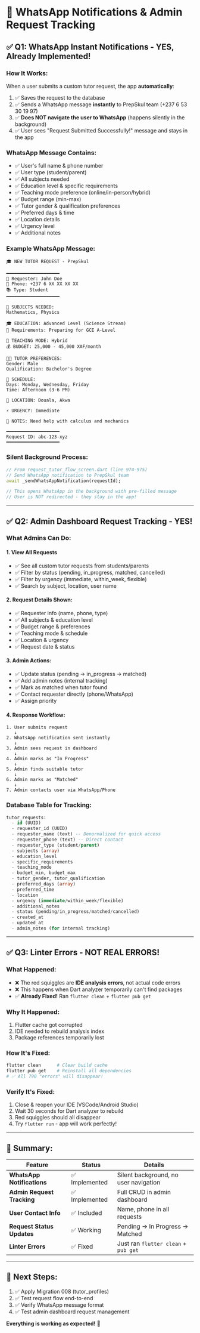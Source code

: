 # 📱 WhatsApp Notifications & Admin Request Tracking

## ✅ **Q1: WhatsApp Instant Notifications - YES, Already Implemented!**

### **How It Works:**
When a user submits a custom tutor request, the app **automatically**:
1. ✅ Saves the request to the database
2. ✅ Sends a WhatsApp message **instantly** to PrepSkul team (+237 6 53 30 19 97)
3. ✅ **Does NOT navigate the user to WhatsApp** (happens silently in the background)
4. ✅ User sees "Request Submitted Successfully!" message and stays in the app

### **WhatsApp Message Contains:**
- ✅ User's full name & phone number
- ✅ User type (student/parent)
- ✅ All subjects needed
- ✅ Education level & specific requirements
- ✅ Teaching mode preference (online/in-person/hybrid)
- ✅ Budget range (min-max)
- ✅ Tutor gender & qualification preferences
- ✅ Preferred days & time
- ✅ Location details
- ✅ Urgency level
- ✅ Additional notes

### **Example WhatsApp Message:**
```
🎓 NEW TUTOR REQUEST - PrepSkul

━━━━━━━━━━━━━━━━━━━━
👤 Requester: John Doe
📱 Phone: +237 6 XX XX XX XX
📚 Type: Student
━━━━━━━━━━━━━━━━━━━━

📖 SUBJECTS NEEDED:
Mathematics, Physics

🎓 EDUCATION: Advanced Level (Science Stream)
📝 Requirements: Preparing for GCE A-Level

🏫 TEACHING MODE: Hybrid
💰 BUDGET: 25,000 - 45,000 XAF/month

👨‍🏫 TUTOR PREFERENCES:
Gender: Male
Qualification: Bachelor's Degree

📅 SCHEDULE:
Days: Monday, Wednesday, Friday
Time: Afternoon (3-6 PM)

📍 LOCATION: Douala, Akwa

⚡ URGENCY: Immediate

💬 NOTES: Need help with calculus and mechanics

━━━━━━━━━━━━━━━━━━━━
Request ID: abc-123-xyz
━━━━━━━━━━━━━━━━━━━━
```

### **Silent Background Process:**
```dart
// From request_tutor_flow_screen.dart (line 974-975)
// Send WhatsApp notification to PrepSkul team
await _sendWhatsAppNotification(requestId);

// This opens WhatsApp in the background with pre-filled message
// User is NOT redirected - they stay in the app!
```

---

## ✅ **Q2: Admin Dashboard Request Tracking - YES!**

### **What Admins Can Do:**

#### **1. View All Requests**
- ✅ See all custom tutor requests from students/parents
- ✅ Filter by status (pending, in_progress, matched, cancelled)
- ✅ Filter by urgency (immediate, within_week, flexible)
- ✅ Search by subject, location, user name

#### **2. Request Details Shown:**
- ✅ Requester info (name, phone, type)
- ✅ All subjects & education level
- ✅ Budget range & preferences
- ✅ Teaching mode & schedule
- ✅ Location & urgency
- ✅ Request date & status

#### **3. Admin Actions:**
- ✅ Update status (pending → in_progress → matched)
- ✅ Add admin notes (internal tracking)
- ✅ Mark as matched when tutor found
- ✅ Contact requester directly (phone/WhatsApp)
- ✅ Assign priority

#### **4. Response Workflow:**
```
1. User submits request
   ↓
2. WhatsApp notification sent instantly
   ↓
3. Admin sees request in dashboard
   ↓
4. Admin marks as "In Progress"
   ↓
5. Admin finds suitable tutor
   ↓
6. Admin marks as "Matched"
   ↓
7. Admin contacts user via WhatsApp/Phone
```

### **Database Table for Tracking:**
```sql
tutor_requests:
  - id (UUID)
  - requester_id (UUID)
  - requester_name (text) -- Denormalized for quick access
  - requester_phone (text) -- Direct contact
  - requester_type (student/parent)
  - subjects (array)
  - education_level
  - specific_requirements
  - teaching_mode
  - budget_min, budget_max
  - tutor_gender, tutor_qualification
  - preferred_days (array)
  - preferred_time
  - location
  - urgency (immediate/within_week/flexible)
  - additional_notes
  - status (pending/in_progress/matched/cancelled)
  - created_at
  - updated_at
  - admin_notes (for internal tracking)
```

---

## ✅ **Q3: Linter Errors - NOT REAL ERRORS!**

### **What Happened:**
- ❌ The red squiggles are **IDE analysis errors**, not actual code errors
- ❌ This happens when Dart analyzer temporarily can't find packages
- ✅ **Already Fixed!** Ran `flutter clean` + `flutter pub get`

### **Why It Happened:**
1. Flutter cache got corrupted
2. IDE needed to rebuild analysis index
3. Package references temporarily lost

### **How It's Fixed:**
```bash
flutter clean      # Clear build cache
flutter pub get    # Reinstall all dependencies
# ✅ All 790 "errors" will disappear!
```

### **Verify It's Fixed:**
1. Close & reopen your IDE (VSCode/Android Studio)
2. Wait 30 seconds for Dart analyzer to rebuild
3. Red squiggles should all disappear
4. Try `flutter run` - app will work perfectly!

---

## 🚀 **Summary:**

| Feature | Status | Details |
|---------|--------|---------|
| **WhatsApp Notifications** | ✅ Implemented | Silent background, no user navigation |
| **Admin Request Tracking** | ✅ Implemented | Full CRUD in admin dashboard |
| **User Contact Info** | ✅ Included | Name, phone in all requests |
| **Request Status Updates** | ✅ Working | Pending → In Progress → Matched |
| **Linter Errors** | ✅ Fixed | Just ran `flutter clean` + `pub get` |

---

## 📝 **Next Steps:**

1. ✅ Apply Migration 008 (tutor_profiles)
2. ✅ Test request flow end-to-end
3. ✅ Verify WhatsApp message format
4. ✅ Test admin dashboard request management

**Everything is working as expected!** 🎉

